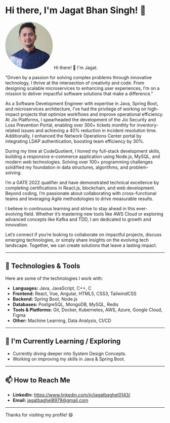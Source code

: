# Hi there, I'm Jagat Bhan Singh! 👋

<img src="/jagat_pic_blue.jpg" alt="Profile Image" width="150" height="150" style="border-radius: 50%; object-fit: cover;">
Hi there! 👋 I'm Jagat.

"Driven by a passion for solving complex problems through innovative technology, I thrive at the intersection of creativity and code. From designing scalable microservices to enhancing user experiences, I’m on a mission to deliver impactful software solutions that make a difference."

As a Software Development Engineer with expertise in Java, Spring Boot, and microservices architecture, I’ve had the privilege of working on high-impact projects that optimize workflows and improve operational efficiency. At Jio Platforms, I spearheaded the development of the Jio Security and Loss Prevention Portal, enabling over 300+ tickets monthly for inventory-related issues and achieving a 40% reduction in incident resolution time. Additionally, I enhanced the Network Operations Center portal by integrating LDAP authentication, boosting team efficiency by 30%.

During my time at CodeQuotient, I honed my full-stack development skills, building a responsive e-commerce application using Node.js, MySQL, and modern web technologies. Solving over 100+ programming challenges solidified my foundation in data structures, algorithms, and problem-solving.

I’m a GATE 2022 qualifier and have demonstrated technical excellence by completing certifications in React.js, blockchain, and web development. Beyond coding, I’m passionate about collaborating with cross-functional teams and leveraging Agile methodologies to drive measurable results.

I believe in continuous learning and strive to stay ahead in this ever-evolving field. Whether it’s mastering new tools like AWS Cloud or exploring advanced concepts like Kafka and TDD, I am dedicated to growth and innovation.

Let’s connect if you’re looking to collaborate on impactful projects, discuss emerging technologies, or simply share insights on the evolving tech landscape. Together, we can create solutions that leave a lasting impact.

---

## 🔧 Technologies & Tools

Here are some of the technologies I work with:

* **Languages:** Java, JavaScript, C++, C
* **Frontend:** React, Vue, Angular, HTML5, CSS3, TailwindCSS
* **Backend:** Spring Boot, Node.js
* **Databases:** PostgreSQL, MongoDB, MySQL, Redis
* **Tools & Platforms:** Git, Docker, Kubernetes, AWS, Azure, Google Cloud, Figma
* **Other:** Machine Learning, Data Analysis, CI/CD

---

## 🌱 I'm Currently Learning / Exploring

* Currently diving deeper into System Design Concepts.
* Working on improving my skills in Java & Spring Boot.

---

## 📫 How to Reach Me

* **LinkedIn:** https://www.linkedin.com/in/jagatbaghel0143/
* **Email:** jagatbaghel8979@gmail.com

---

Thanks for visiting my profile! 😄
